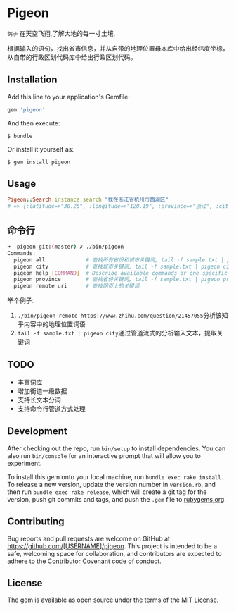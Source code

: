 # Pigeon

`鸽子`
在天空飞翔,了解大地的每一寸土壤.

根据输入的语句，找出省市信息，并从自带的地理位置母本库中给出经纬度坐标，从自带的行政区划代码库中给出行政区划代码。

## Installation

Add this line to your application's Gemfile:

```ruby
gem 'pigeon'
```

And then execute:

    $ bundle

Or install it yourself as:

    $ gem install pigeon

## Usage

```ruby
Pigeon::Search.instance.search "我在浙江省杭州市西湖区"
# => {:latitude=>"30.26", :longitude=>"120.19", :province=>"浙江", :city=>"杭州", :accuracy=>true, :xzqhdm=>"330100"}
```

## 命令行

```sh
➜  pigeon git:(master) ✗ ./bin/pigeon                                               
Commands:
  pigeon all             # 查找所有省份和城市关键词, tail -f sample.txt | pigeon all
  pigeon city            # 查找城市关键词, tail -f sample.txt | pigeon city
  pigeon help [COMMAND]  # Describe available commands or one specific command
  pigeon province        # 查找省份关键词, tail -f sample.txt | pigeon province
  pigeon remote uri      # 查找网页上的关键词
```

举个例子:

1. `./bin/pigeon remote https://www.zhihu.com/question/21457055`分析该知乎内容中的地理位置词语
2. `tail -f sample.txt | pigeon city`通过管道流式的分析输入文本，提取关键词

## TODO

- 丰富词库
- 增加街道一级数据
- 支持长文本分词
- 支持命令行管道方式处理

## Development

After checking out the repo, run `bin/setup` to install dependencies. You can also run `bin/console` for an interactive prompt that will allow you to experiment.

To install this gem onto your local machine, run `bundle exec rake install`. To release a new version, update the version number in `version.rb`, and then run `bundle exec rake release`, which will create a git tag for the version, push git commits and tags, and push the `.gem` file to [rubygems.org](https://rubygems.org).

## Contributing

Bug reports and pull requests are welcome on GitHub at https://github.com/[USERNAME]/pigeon. This project is intended to be a safe, welcoming space for collaboration, and contributors are expected to adhere to the [Contributor Covenant](http://contributor-covenant.org) code of conduct.


## License

The gem is available as open source under the terms of the [MIT License](http://opensource.org/licenses/MIT).

